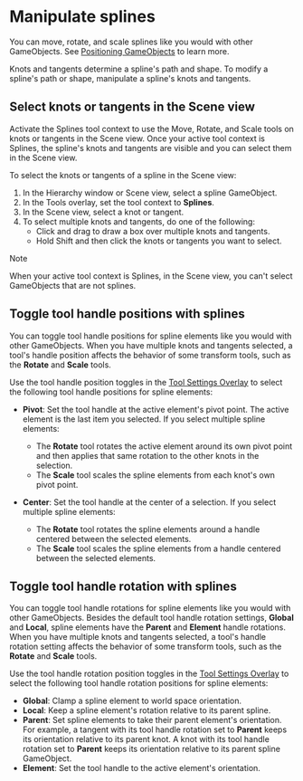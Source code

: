 # Manipulate splines

You can move, rotate, and scale splines like you would with other GameObjects. See [Positioning GameObjects](https://docs.unity3d.com/Manual/PositioningGameObjects.html) to learn more.  

Knots and tangents determine a spline's path and shape. To modify a spline's path or shape, manipulate a spline's knots and tangents. 

## Select knots or tangents in the Scene view

Activate the Splines tool context to use the Move, Rotate, and Scale tools on knots or tangents in the Scene view. Once your active tool context is Splines, the spline's knots and tangents are visible and you can select them in the Scene view.

To select the knots or tangents of a spline in the Scene view:  

1. In the Hierarchy window or Scene view, select a spline GameObject.
1. In the Tools overlay, set the tool context to **Splines**.
1. In the Scene view, select a knot or tangent. 
1. To select multiple knots and tangents, do one of the following:
    * Click and drag to draw a box over multiple knots and tangents. 
    * Hold Shift and then click the knots or tangents you want to select.
 
> [!NOTE]
> When your active tool context is Splines, in the Scene view, you can't select GameObjects that are not splines.


## Toggle tool handle positions with splines
You can toggle tool handle positions for spline elements like you would with other GameObjects. When you have multiple knots and tangents selected, a tool's handle position affects the behavior of some transform tools, such as the **Rotate** and **Scale** tools. 

Use the tool handle position toggles in the [Tool Settings Overlay](https://docs.unity3d.com/2021.2/Documentation/Manual/overlays.html) to select the following tool handle positions for spline elements:

* **Pivot**: Set the tool handle at the active element's pivot point. The active element is the last item you selected. If you select multiple spline elements:
    * The **Rotate** tool rotates the active element around its own pivot point and then applies that same rotation to the other knots in the selection. 
    * The **Scale** tool scales the spline elements from each knot's own pivot point. 

* **Center**: Set the tool handle at the center of a selection. If you select multiple spline elements:
    * The **Rotate** tool rotates the spline elements around a handle centered between the selected elements.
    * The **Scale** tool scales the spline elements from a handle centered between the selected elements.

## Toggle tool handle rotation with splines
You can toggle tool handle rotations for spline elements like you would with other GameObjects. Besides the default tool handle rotation settings, **Global** and **Local**, spline elements have the **Parent** and **Element** handle rotations. When you have multiple knots and tangents selected, a tool's handle rotation setting affects the behavior of some transform tools, such as the **Rotate** and **Scale** tools. 

Use the tool handle rotation position toggles in the [Tool Settings Overlay](https://docs.unity3d.com/2021.2/Documentation/Manual/overlays.html) to select the following tool handle rotation positions for spline elements:

* **Global**: Clamp a spline element to world space orientation. 
* **Local**: Keep a spline element's rotation relative to its parent spline.
* **Parent**: Set spline elements to take their parent element's orientation. For example, a tangent with its tool handle rotation set to **Parent** keeps its orientation relative to its parent knot. A knot with its tool handle rotation set to **Parent** keeps its orientation relative to its parent spline GameObject.  
* **Element**: Set the tool handle to the active element's orientation.
